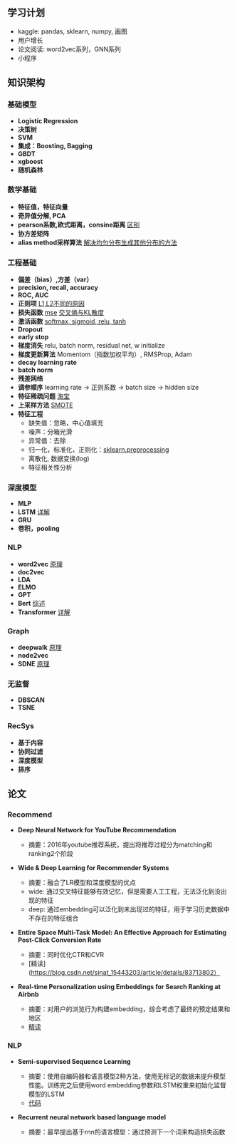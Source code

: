 
## 学习计划
- kaggle: pandas, sklearn, numpy, 画图
- 用户增长
- 论文阅读: word2vec系列，GNN系列
- 小程序

## 知识架构
### 基础模型
- **Logistic Regression**
- **决策树**
- **SVM**
- **集成：Boosting, Bagging**
- **GBDT**
- **xgboost**
- **随机森林**

### 数学基础
- **特征值，特征向量**
- **奇异值分解, PCA**
- **pearson系数,欧式距离，consine距离** [区别](https://www.zhihu.com/question/19734616)
- **协方差矩阵**
- **alias method采样算法** [解决均匀分布生成其他分布的方法](https://blog.csdn.net/qq_33765907/article/details/79182355)

### 工程基础
- **偏差（bias）,方差（var）**
- **precision, recall, accuracy**
- **ROC, AUC**
- **正则项** [L1,L2不同的原因](https://www.zhihu.com/question/26485586/answer/616029832)
- **损失函数** [mse](https://www.jiqizhixin.com/articles/091202) [交叉熵与KL散度](https://blog.csdn.net/b1055077005/article/details/100152102)
- **激活函数** [softmax, sigmoid, relu, tanh](https://blog.csdn.net/weixin_42057852/article/details/84644348)
- **Dropout**
- **early stop**
- **梯度消失** relu, batch norm, residual net, w initialize
- **梯度更新算法** Momentom（指数加权平均）, RMSProp, Adam
- **decay learning rate**
- **batch norm**
- **残差网络**
- **调参顺序** learning rate -> 正则系数 -> batch size -> hidden size 
- **特征稀疏问题** [淘宝](https://blog.csdn.net/s1162276945/article/details/81951873)
- **上采样方法** [SMOTE](https://www.cnblogs.com/Determined22/p/5772538.html)
- **特征工程**
    - 缺失值：忽略，中心值填充
    - 噪声：分箱光滑
    - 异常值：去除
    - 归一化，标准化，正则化：[sklearn.preprocessing](https://scikit-learn.org/stable/modules/preprocessing.html)
    - 离散化, 数据变换(log)
    - 特征相关性分析

### 深度模型
- **MLP**
- **LSTM** [详解](https://www.jianshu.com/p/95d5c461924c)
- **GRU**
- **卷积，pooling**


### NLP
- **word2vec** [原理](https://zhuanlan.zhihu.com/p/26306795)
- **doc2vec**
- **LDA**
- **ELMO**
- **GPT**
- **Bert** [综述](https://zhuanlan.zhihu.com/p/49271699)
- **Transformer** [详解](https://medium.com/%E7%A8%8B%E5%BC%8F%E5%B7%A5%E4%BD%9C%E7%B4%A1/autoencoder-%E4%B8%89-self-attention-transformer-c37f719d222)

### Graph
- **deepwalk**  [原理](https://zhuanlan.zhihu.com/p/56380812)
- **node2vec**
- **SDNE** [原理](https://zhuanlan.zhihu.com/p/56637181)

### 无监督
- **DBSCAN**
- **TSNE**

### RecSys
- **基于内容**
- **协同过滤**
- **深度模型**
- **排序**

## 论文
### Recommend
- **Deep Neural Network for YouTube Recommendation**
    - 摘要：2016年youtube推荐系统，提出将推荐过程分为matching和ranking2个阶段

- **Wide & Deep Learning for Recommender Systems**
    - 摘要：融合了LR模型和深度模型的优点
    - wide: 通过交叉特征能够有效记忆，但是需要人工工程，无法泛化到没出现的特征
    - deep: 通过embedding可以泛化到未出现过的特征，用于学习历史数据中不存在的特征组合

- **Entire Space Multi-Task Model: An Effective Approach for Estimating Post-Click Conversion Rate**
    - 摘要：同时优化CTR和CVR
    - [精读](https://blog.csdn.net/sinat_15443203/article/details/83713802）

- **Real-time Personalization using Embeddings for Search Ranking at Airbnb**
    - 摘要：对用户的浏览行为构建embedding，综合考虑了最终的预定结果和地区
    - [精读](https://blog.csdn.net/like_red/article/details/88389918)

### NLP
- **Semi-supervised Sequence Learning**
    - 摘要：使用自编码器和语言模型2种方法，使用无标记的数据来提升模型性能。训练完之后使用word embedding参数和LSTM权重来初始化监督模型的LSTM
    - [代码](https://github.com/dongjun-Lee/transfer-learning-text-tf)

- **Recurrent neural network based language model**
    - 摘要：最早提出基于rnn的语言模型：通过预测下一个词来构造损失函数
